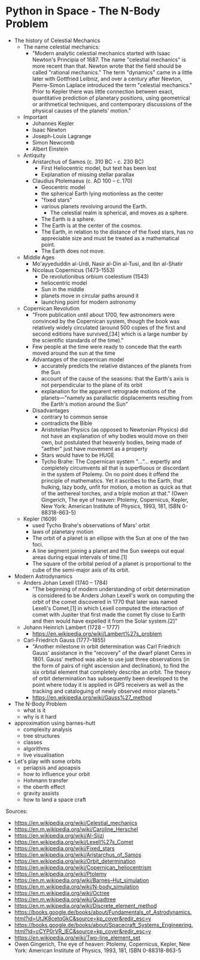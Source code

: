 # Python in Space - The N-Body Problem

- The history of Celestial Mechanics
	- The name celestial mechanics:
		- "Modern analytic celestial mechanics started with Isaac Newton's Principia of 1687. The name "celestial mechanics" is more recent than that. Newton wrote that the field should be called "rational mechanics." The term "dynamics" came in a little later with Gottfried Leibniz, and over a century after Newton, Pierre-Simon Laplace introduced the term "celestial mechanics." Prior to Kepler there was little connection between exact, quantitative prediction of planetary positions, using geometrical or arithmetical techniques, and contemporary discussions of the physical causes of the planets' motion."
	- Important
		- Johannes Kepler
		- Isaac Newton
		- 	Joseph-Louis Lagrange
		- 	Simon Newcomb
		- 	Albert Einstein
	- Antiquity
		- Aristarchus of Samos (c. 310 BC - c. 230 BC)
			- First Heliocentric model, but text has been lost
			- Explanation of missing stellar parallax
		- Claudius Ptolemaeus (c. AD 100 – c. 170)
			- Geocentric model
			- the spherical Earth lying motionless as the center
			- "fixed stars"
			- various planets revolving around the Earth.
				- The celestial realm is spherical, and moves as a sphere.
			- The Earth is a sphere.
			- The Earth is at the center of the cosmos.
			- The Earth, in relation to the distance of the fixed stars, has no appreciable size and must be treated as a mathematical point.
			- The Earth does not move.
	- Middle Ages
		- Mo'ayyeduddin al-Urdi, Nasir al-Din al-Tusi, and Ibn al-Shatir
		- Nicolaus Copernicus (1473-1553) 
			- De revolutionibus orbium coelestium (1543)
			- heliocentric model
			- Sun in the middle
			- planets move in circular paths around it
			- launching point for modern astronomy
	- Copernican Revolution
		- "From publication until about 1700, few astronomers were convinced by the Copernican system, though the book was relatively widely circulated (around 500 copies of the first and second editions have survived,[34] which is a large number by the scientific standards of the time)."
		- Few people at the time were ready to concede that the earth moved around the sun at the time
		- Advantages of the copernican model
			- accurately predicts the relative distances of the planets from the Sun
			- account of the cause of the seasons: that the Earth's axis is not perpendicular to the plane of its orbit
			-  explanation for the apparent retrograde motions of the planets—"namely as parallactic displacements resulting from the Earth's motion around the Sun"
		-  Disadvantages
			-  contrary to common sense 
			-  contradicts the Bible
			-  Aristotelian Physics (as opposed to Newtonian Physics) did not have an explanation of why bodies would move on their own, but postulated that heavenly bodies, being made of "aether" just have movement as a property
			-  Stars would have to be HUGE
			-  Tycho Brahe: The Copernican system "...“... expertly and completely circumvents all that is superfluous or discordant in the system of Ptolemy. On no point does it offend the principle of mathematics. Yet it ascribes to the Earth, that hulking, lazy body, unfit for motion, a motion as quick as that of the aethereal torches, and a triple motion at that.” (Owen Gingerich, The eye of heaven: Ptolemy, Copernicus, Kepler, New York: American Institute of Physics, 1993, 181, ISBN 0-88318-863-5)
	- Kepler (1609)
		- used Tycho Brahe's observations of Mars' orbit
		- laws of planetary motion
		- The orbit of a planet is an ellipse with the Sun at one of the two foci.
		- A line segment joining a planet and the Sun sweeps out equal areas during equal intervals of time.[1]
		- The square of the orbital period of a planet is proportional to the cube of the semi-major axis of its orbit.
- Modern Astrodynamics
	- Anders Johan Lexell (1740 – 1784)
		- "The beginning of modern understanding of orbit determination is considered to be Anders Johan Lexell's work on computing the orbit of the comet discovered in 1770 that later was named Lexell's Comet,[1] in which Lexell computed the interaction of comet with Jupiter that first made the comet fly close to Earth and then would have expelled it from the Solar system.[2]"
	- Johann Heinrich Lambert (1728 – 1777) 
		- https://en.wikipedia.org/wiki/Lambert%27s_problem
	- Carl-Friedrich Gauss (1777–1855)
		- "Another milestone in orbit determination was Carl Friedrich Gauss' assistance in the "recovery" of the dwarf planet Ceres in 1801. Gauss' method was able to use just three observations (in the form of pairs of right ascension and declination), to find the six orbital element that completely describe an orbit. The theory of orbit determination has subsequently been developed to the point where today it is applied in GPS receivers as well as the tracking and cataloguing of newly observed minor planets."
		- https://en.wikipedia.org/wiki/Gauss%27_method
- The N-Body Problem
	- what is it
	- why is it hard
- approximation using barnes-hutt
	- complexity analysis
	- tree structures
	- classes
	- algorithms
	- live visualisation
- Let's play with some orbits
	- periapsis and apoapsis
	- how to influence your orbit
	- Hohmann transfer
	- the oberth effect
	- gravity assists
	- how to land a space craft

Sources: 

- https://en.wikipedia.org/wiki/Celestial_mechanics
- https://en.m.wikipedia.org/wiki/Caroline_Herschel
- https://en.wikipedia.org/wiki/Al-Sijzi
- https://en.wikipedia.org/wiki/Lexell%27s_Comet
- https://en.wikipedia.org/wiki/Fixed_stars
- https://en.wikipedia.org/wiki/Aristarchus_of_Samos
- https://en.wikipedia.org/wiki/Orbit_determination
- https://en.wikipedia.org/wiki/Copernican_heliocentrism
- https://en.wikipedia.org/wiki/Ptolemy
- https://en.m.wikipedia.org/wiki/Barnes–Hut_simulation
- https://en.m.wikipedia.org/wiki/N-body_simulation
- https://en.m.wikipedia.org/wiki/Octree
- https://en.m.wikipedia.org/wiki/Quadtree
- https://en.m.wikipedia.org/wiki/Discrete_element_method
- https://books.google.de/books/about/Fundamentals_of_Astrodynamics.html?id=UtJK8cetqGkC&source=kp_cover&redir_esc=y
- https://books.google.de/books/about/Spacecraft_Systems_Engineering.html?id=cCYP0rVR_IEC&source=kp_cover&redir_esc=y
- https://en.wikipedia.org/wiki/Two-line_element_set
- Owen Gingerich, The eye of heaven: Ptolemy, Copernicus, Kepler, New York: American Institute of Physics, 1993, 181, ISBN 0-88318-863-5